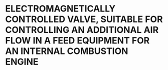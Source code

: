 # ELECTROMAGNETICALLY CONTROLLED VALVE, SUITABLE FOR CONTROLLING AN ADDITIONAL AIR FLOW IN A FEED EQUIPMENT FOR AN INTERNAL COMBUSTION ENGINE